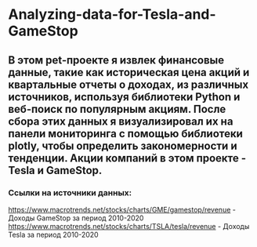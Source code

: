 # Analyzing-data-for-Tesla-and-GameStop
## В этом pet-проекте я извлек финансовые данные, такие как историческая цена акций и квартальные отчеты о доходах, из различных источников, используя библиотеки Python и веб-поиск по популярным акциям. После сбора этих данных я визуализировал их на панели мониторинга с помощью библиотеки plotly, чтобы определить закономерности и тенденции. Акции компаний в этом проекте -Tesla и GameStop.
### Ссылки на источники данных:
https://www.macrotrends.net/stocks/charts/GME/gamestop/revenue - Доходы GameStop за период 2010-2020
https://www.macrotrends.net/stocks/charts/TSLA/tesla/revenue - Доходы Tesla за период 2010-2020
